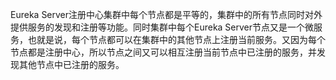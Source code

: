 Eureka Server注册中心集群中每个节点都是平等的，集群中的所有节点同时对外提供服务的发现和注册等功能。同时集群中每个Eureka Server节点又是一个微服务，也就是说，每个节点都可以在集群中的其他节点上注册当前服务。又因为每个节点都是注册中心，所以节点之间又可以相互注册当前节点中已注册的服务，并发现其他节点中已注册的服务。